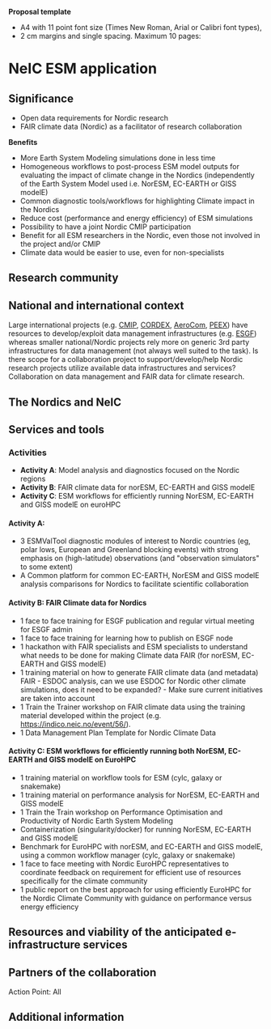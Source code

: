 **Proposal template**

- A4 with 11 point font size (Times New Roman, Arial or Calibri font types), 
- 2 cm margins and single spacing. Maximum 10 pages:

# NeIC ESM application

## Significance

- Open data requirements for Nordic research
- FAIR climate data (Nordic) as a facilitator of research collaboration

**Benefits**

- More Earth System Modeling simulations done in less time
- Homogeneous workflows to post-process ESM model outputs for evaluating the impact of climate change in the Nordics (independently of the Earth System Model used i.e. NorESM, EC-EARTH or GISS modelE)
- Common diagnostic tools/workflows for highlighting Climate impact in the Nordics
- Reduce cost (performance and energy efficiency) of ESM simulations
- Possibility to have a joint Nordic CMIP participation
- Benefit for all ESM researchers in the Nordic, even those not involved in the project and/or CMIP
- Climate data would be easier to use, even for non-specialists


## Research community

## National and international context

Large international projects (e.g. [CMIP](https://www.wcrp-climate.org/wgcm-cmip), [CORDEX](https://www.cordex.org/), [AeroCom](https://aerocom.met.no/Welcome.html), [PEEX](http://www.atm.helsinki.fi/FCoE/)) have resources to develop/exploit data management infrastructures (e.g. [ESGF](https://esgf.llnl.gov/)) whereas smaller national/Nordic projects rely more on generic 3rd party infrastructures for data management (not always well suited to the task). 
Is there scope for a collaboration project to support/develop/help Nordic research projects utilize available data infrastructures and services? Collaboration on data management and FAIR data for climate research.


## The Nordics and NeIC

## Services and tools

### Activities

- **Activity A**: Model analysis and diagnostics focused on the Nordic regions
- **Activity B**: FAIR climate data for norESM, EC-EARTH and GISS modelE
- **Activity C**: ESM workflows for efficiently running NorESM, EC-EARTH and GISS modelE on euroHPC


#### Activity A:

- 3 ESMValTool diagnostic modules of interest to Nordic countries (eg, polar lows, European and Greenland blocking events) with strong emphasis on (high-latitude) observations (and "observation simulators" to some extent) 
- A Common platform for common EC-EARTH, NorESM and GISS modelE analysis comparisons for Nordics to facilitate scientific collaboration


#### Activity B: FAIR Climate data for Nordics

- 1  face to face training for ESGF publication and regular virtual meeting for ESGF admin
- 1  face to face training for learning how to publish on ESGF node 
- 1 hackathon with FAIR specialists and ESM specialists to understand what needs to be done for making Climate data FAIR (for norESM, EC-EARTH and GISS modelE)
- 1 training material on how to generate FAIR climate data (and metadata) FAIR
		- ESDOC analysis, can we use ESDOC for Nordic other climate simulations, does it need to be expanded? 
		- Make sure current initiatives are taken into account
- 1 Train the Trainer workshop on FAIR climate data using the training material developed within the project (e.g. https://indico.neic.no/event/56/).
- 1 Data Management Plan Template for Nordic Climate Data


#### Activity C: ESM workflows for efficiently running both NorESM, EC-EARTH and GISS modelE on EuroHPC

- 1 training material on workflow tools for ESM (cylc, galaxy or snakemake)
- 1 training material on performance analysis for NorESM, EC-EARTH and GISS modelE
- 1 Train the Train workshop on Performance Optimisation and Productivity of Nordic Earth System Modeling
- Containerization (singularity/docker) for running NorESM, EC-EARTH and GISS modelE
- Benchmark for EuroHPC with norESM, and EC-EARTH and GISS modelE, using a common workflow manager (cylc, galaxy or snakemake)
- 1 face to face meeting with Nordic EuroHPC representatives to coordinate feedback on requirement for efficient use of resources specifically for the climate community
- 1 public report on the best approach for using efficiently EuroHPC for the Nordic Climate Community with guidance on performance versus energy efficiency

## Resources and viability of the anticipated e-infrastructure services


## Partners of the collaboration

Action Point: All


## Additional information
